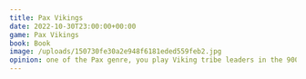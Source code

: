 ```yaml
---
title: Pax Vikings
date: 2022-10-30T23:00:00+00:00
game: Pax Vikings
book: Book
image: /uploads/150730fe30a2e948f6181eded559feb2.jpg
opinion: one of the Pax genre, you play Viking tribe leaders in the 900s exploring, settling and fighting for control of Europe. Classic Pax in being hard to know exactly how you progress and win, ended up with very little fighting for a Viking game! We think the random end game conditions we drew may have contributed to a flat experience.
---
```


